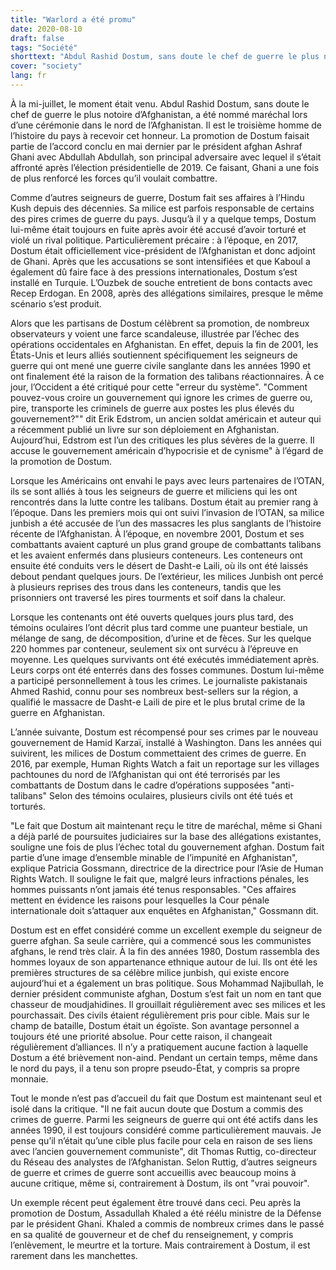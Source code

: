 ```yaml
---
title: "Warlord a été promu"
date: 2020-08-10
draft: false
tags: "Société"
shorttext: "Abdul Rashid Dostum, sans doute le chef de guerre le plus notoire d'Afghanistan, a été nommé maréchal lors d'une cérémonie solennelle dans le nord de l'Afghanistan."
cover: "society"
lang: fr
---
```


À la mi-juillet, le moment était venu. Abdul Rashid Dostum, sans doute le chef de guerre le plus notoire d’Afghanistan, a été nommé maréchal lors d’une cérémonie dans le nord de l’Afghanistan. Il est le troisième homme de l’histoire du pays à recevoir cet honneur. La promotion de Dostum faisait partie de l’accord conclu en mai dernier par le président afghan Ashraf Ghani avec Abdullah Abdullah, son principal adversaire avec lequel il s’était affronté après l’élection présidentielle de 2019. Ce faisant, Ghani a une fois de plus renforcé les forces qu’il voulait combattre.

Comme d’autres seigneurs de guerre, Dostum fait ses affaires à l’Hindu Kush depuis des décennies. Sa milice est parfois responsable de certains des pires crimes de guerre du pays. Jusqu’à il y a quelque temps, Dostum lui-même était toujours en fuite après avoir été accusé d’avoir torturé et violé un rival politique. Particulièrement précaire : à l’époque, en 2017, Dostum était officiellement vice-président de l’Afghanistan et donc adjoint de Ghani. Après que les accusations se sont intensifiées et que Kaboul a également dû faire face à des pressions internationales, Dostum s’est installé en Turquie. L’Ouzbek de souche entretient de bons contacts avec Recep Erdogan. En 2008, après des allégations similaires, presque le même scénario s’est produit.

Alors que les partisans de Dostum célèbrent sa promotion, de nombreux observateurs y voient une farce scandaleuse, illustrée par l’échec des opérations occidentales en Afghanistan. En effet, depuis la fin de 2001, les États-Unis et leurs alliés soutiennent spécifiquement les seigneurs de guerre qui ont mené une guerre civile sanglante dans les années 1990 et ont finalement été la raison de la formation des talibans réactionnaires. À ce jour, l’Occident a été critiqué pour cette "erreur du système". "Comment pouvez-vous croire un gouvernement qui ignore les crimes de guerre ou, pire, transporte les criminels de guerre aux postes les plus élevés du gouvernement?"" dit Erik Edstrom, un ancien soldat américain et auteur qui a récemment publié un livre sur son déploiement en Afghanistan. Aujourd’hui, Edstrom est l’un des critiques les plus sévères de la guerre. Il accuse le gouvernement américain d’hypocrisie et de cynisme" à l’égard de la promotion de Dostum.

Lorsque les Américains ont envahi le pays avec leurs partenaires de l’OTAN, ils se sont alliés à tous les seigneurs de guerre et miliciens qui les ont rencontrés dans la lutte contre les talibans. Dostum était au premier rang à l’époque. Dans les premiers mois qui ont suivi l’invasion de l’OTAN, sa milice junbish a été accusée de l’un des massacres les plus sanglants de l’histoire récente de l’Afghanistan. À l’époque, en novembre 2001, Dostum et ses combattants avaient capturé un plus grand groupe de combattants talibans et les avaient enfermés dans plusieurs conteneurs. Les conteneurs ont ensuite été conduits vers le désert de Dasht-e Laili, où ils ont été laissés debout pendant quelques jours. De l’extérieur, les milices Junbish ont percé à plusieurs reprises des trous dans les conteneurs, tandis que les prisonniers ont traversé les pires tourments et soif dans la chaleur.

Lorsque les contenants ont été ouverts quelques jours plus tard, des témoins oculaires l’ont décrit plus tard comme une puanteur bestiale, un mélange de sang, de décomposition, d’urine et de fèces. Sur les quelque 220 hommes par conteneur, seulement six ont survécu à l’épreuve en moyenne. Les quelques survivants ont été exécutés immédiatement après. Leurs corps ont été enterrés dans des fosses communes. Dostum lui-même a participé personnellement à tous les crimes. Le journaliste pakistanais Ahmed Rashid, connu pour ses nombreux best-sellers sur la région, a qualifié le massacre de Dasht-e Laili de pire et le plus brutal crime de la guerre en Afghanistan.

L’année suivante, Dostum est récompensé pour ses crimes par le nouveau gouvernement de Hamid Karzaï, installé à Washington. Dans les années qui suivirent, les milices de Dostum commettaient des crimes de guerre. En 2016, par exemple, Human Rights Watch a fait un reportage sur les villages pachtounes du nord de l’Afghanistan qui ont été terrorisés par les combattants de Dostum dans le cadre d’opérations supposées "anti-talibans" Selon des témoins oculaires, plusieurs civils ont été tués et torturés.

"Le fait que Dostum ait maintenant reçu le titre de maréchal, même si Ghani a déjà parlé de poursuites judiciaires sur la base des allégations existantes, souligne une fois de plus l’échec total du gouvernement afghan. Dostum fait partie d’une image d’ensemble minable de l’impunité en Afghanistan", explique Patricia Gossmann, directrice de la directrice pour l’Asie de Human Rights Watch. Il souligne le fait que, malgré leurs infractions pénales, les hommes puissants n’ont jamais été tenus responsables. "Ces affaires mettent en évidence les raisons pour lesquelles la Cour pénale internationale doit s’attaquer aux enquêtes en Afghanistan," Gossmann dit.

Dostum est en effet considéré comme un excellent exemple du seigneur de guerre afghan. Sa seule carrière, qui a commencé sous les communistes afghans, le rend très clair. À la fin des années 1980, Dostum rassembla des hommes loyaux de son appartenance ethnique autour de lui. Ils ont été les premières structures de sa célèbre milice junbish, qui existe encore aujourd’hui et a également un bras politique. Sous Mohammad Najibullah, le dernier président communiste afghan, Dostum s’est fait un nom en tant que chasseur de moudjahidines. Il grouillait régulièrement avec ses milices et les pourchassait. Des civils étaient régulièrement pris pour cible. Mais sur le champ de bataille, Dostum était un égoïste. Son avantage personnel a toujours été une priorité absolue. Pour cette raison, il changeait régulièrement d’alliances. Il n’y a pratiquement aucune faction à laquelle Dostum a été brièvement non-aind. Pendant un certain temps, même dans le nord du pays, il a tenu son propre pseudo-État, y compris sa propre monnaie.

Tout le monde n’est pas d’accueil du fait que Dostum est maintenant seul et isolé dans la critique. "Il ne fait aucun doute que Dostum a commis des crimes de guerre. Parmi les seigneurs de guerre qui ont été actifs dans les années 1990, il est toujours considéré comme particulièrement mauvais. Je pense qu’il n’était qu’une cible plus facile pour cela en raison de ses liens avec l’ancien gouvernement communiste", dit Thomas Ruttig, co-directeur du Réseau des analystes de l’Afghanistan. Selon Ruttig, d’autres seigneurs de guerre et crimes de guerre sont accueillis avec beaucoup moins à aucune critique, même si, contrairement à Dostum, ils ont "vrai pouvoir".

Un exemple récent peut également être trouvé dans ceci. Peu après la promotion de Dostum, Assadullah Khaled a été réélu ministre de la Défense par le président Ghani. Khaled a commis de nombreux crimes dans le passé en sa qualité de gouverneur et de chef du renseignement, y compris l’enlèvement, le meurtre et la torture. Mais contrairement à Dostum, il est rarement dans les manchettes.
